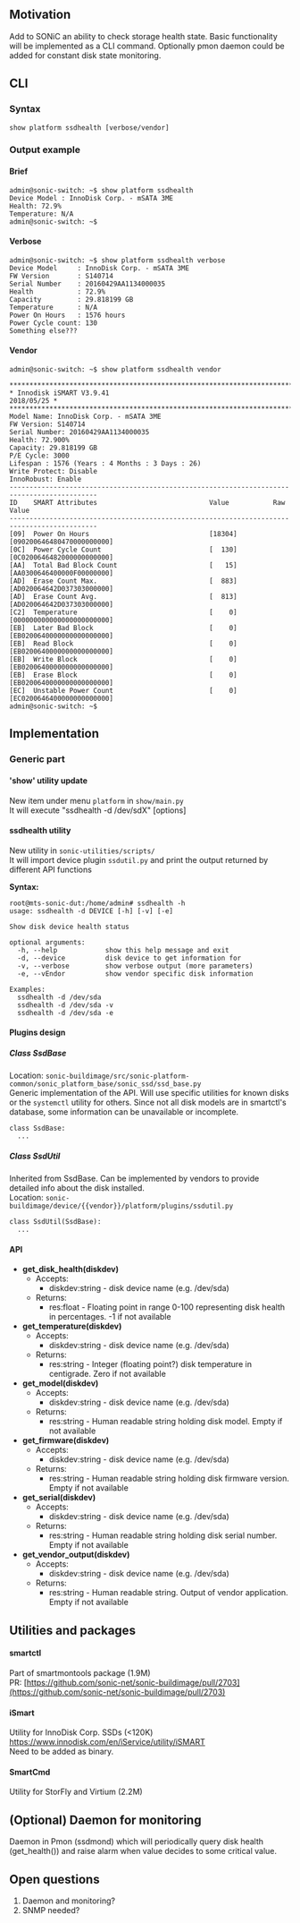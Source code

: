 ## Motivation
Add to SONiC an ability to check storage health state. Basic functionality will be implemented as a CLI command. Optionally pmon daemon could be added for constant disk state monitoring.

## CLI

### Syntax
    show platform ssdhealth [verbose/vendor]

### Output example
#### Brief
    admin@sonic-switch: ~$ show platform ssdhealth
    Device Model : InnoDisk Corp. - mSATA 3ME
    Health: 72.9%
    Temperature: N/A
    admin@sonic-switch: ~$

#### Verbose
    admin@sonic-switch: ~$ show platform ssdhealth verbose
    Device Model     : InnoDisk Corp. - mSATA 3ME
    FW Version       : S140714
    Serial Number    : 20160429AA1134000035
    Health           : 72.9%
    Capacity         : 29.818199 GB
    Temperature      : N/A
    Power On Hours   : 1576 hours
    Power Cycle count: 130
    Something else???

#### Vendor
    admin@sonic-switch: ~$ show platform ssdhealth vendor

	********************************************************************************************
	* Innodisk iSMART V3.9.41                                                       2018/05/25 *
	********************************************************************************************
	Model Name: InnoDisk Corp. - mSATA 3ME
	FW Version: S140714
	Serial Number: 20160429AA1134000035
	Health: 72.900%
	Capacity: 29.818199 GB
	P/E Cycle: 3000
	Lifespan : 1576 (Years : 4 Months : 3 Days : 26)
	Write Protect: Disable
	InnoRobust: Enable
	--------------------------------------------------------------------------------------------
	ID    SMART Attributes                            Value           Raw Value
	--------------------------------------------------------------------------------------------
	[09]  Power On Hours                              [18304]         [090200646480470000000000]
	[0C]  Power Cycle Count                           [  130]         [0C0200646482000000000000]
	[AA]  Total Bad Block Count                       [   15]         [AA0300646400000F00000000]
	[AD]  Erase Count Max.                            [  883]         [AD020064642D037303000000]
	[AD]  Erase Count Avg.                            [  813]         [AD020064642D037303000000]
	[C2]  Temperature                                 [    0]         [000000000000000000000000]
	[EB]  Later Bad Block                             [    0]         [EB0200640000000000000000]
	[EB]  Read Block                                  [    0]         [EB0200640000000000000000]
	[EB]  Write Block                                 [    0]         [EB0200640000000000000000]
	[EB]  Erase Block                                 [    0]         [EB0200640000000000000000]
	[EC]  Unstable Power Count                        [    0]         [EC0200646400000000000000]
	admin@sonic-switch: ~$

## Implementation
### Generic part
#### 'show' utility update
New item under menu `platform` in `show/main.py`  
It will execute "ssdhealth -d /dev/sdX" [options]

#### ssdhealth utility
New utility in `sonic-utilities/scripts/`  
It will import device plugin `ssdutil.py` and print the output returned by different API functions  

**Syntax:**

	root@mts-sonic-dut:/home/admin# ssdhealth -h
	usage: ssdhealth -d DEVICE [-h] [-v] [-e]
	
	Show disk device health status
	
	optional arguments:
	  -h, --help            show this help message and exit
	  -d, --device          disk device to get information for
	  -v, --verbose         show verbose output (more parameters)
	  -e, --vEndor          show vendor specific disk information
	
	Examples:
	  ssdhealth -d /dev/sda
	  ssdhealth -d /dev/sda -v
	  ssdhealth -d /dev/sda -e


#### Plugins design
##### Class SsdBase
Location: `sonic-buildimage/src/sonic-platform-common/sonic_platform_base/sonic_ssd/ssd_base.py`  
Generic implementation of the API. Will use specific utilities for known disks or the `systemctl` utility for others. Since not all disk models are in smartctl's database, some information can be unavailable or incomplete.

    class SsdBase:
      ...

##### Class SsdUtil
Inherited from SsdBase. Can be implemented by vendors to provide detailed info about the disk installed.  
Location: `sonic-buildimage/device/{{vendor}}/platform/plugins/ssdutil.py`  
                           
    class SsdUtil(SsdBase):
      ...

#### API
* **get\_disk\_health(diskdev)**
	* Accepts:
		* diskdev:string  - disk device name (e.g. /dev/sda)
	* Returns:
		* res:float - Floating point in range 0-100 representing disk health in percentages. -1 if not available
* **get\_temperature(diskdev)**
	* Accepts:
		* diskdev:string  - disk device name (e.g. /dev/sda)
	* Returns:
		* res:string - Integer (floating point?) disk temperature in centigrade. Zero if not available
* **get\_model(diskdev)**
	* Accepts:
		* diskdev:string  - disk device name (e.g. /dev/sda)
	* Returns:
		* res:string - Human readable string holding disk model. Empty if not available
* **get\_firmware(diskdev)**
	* Accepts:
		* diskdev:string  - disk device name (e.g. /dev/sda)
	* Returns:
		* res:string - Human readable string holding disk firmware version. Empty if not available
* **get\_serial(diskdev)**
	* Accepts:
		* diskdev:string  - disk device name (e.g. /dev/sda)
	* Returns:
		* res:string - Human readable string holding disk serial number. Empty if not available
* **get\_vendor_output(diskdev)**
	* Accepts:
		* diskdev:string  - disk device name (e.g. /dev/sda)
	* Returns:
		* res:string - Human readable string. Output of vendor application. Empty if not available

## Utilities and packages
#### smartctl
Part of smartmontools package (1.9M)  
PR: [https://github.com/sonic-net/sonic-buildimage/pull/2703](https://github.com/sonic-net/sonic-buildimage/pull/2703)

#### iSmart
Utility for InnoDisk Corp. SSDs (<120K)
https://www.innodisk.com/en/iService/utility/iSMART  
Need to be added as binary.

#### SmartCmd
Utility for StorFly and Virtium (2.2M)  

## (Optional) Daemon for monitoring
Daemon in Pmon (ssdmond) which will periodically query disk health (get_health()) and raise alarm when value decides  to some critical value.  

## Open questions
1. Daemon and monitoring?
2. SNMP needed?

